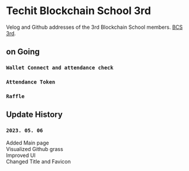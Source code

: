 # Techit Blockchain School 3rd

Velog and Github addresses of the 3rd Blockchain School members. [BCS 3rd](https://bcs3-til.vercel.app/).

## on Going

### `Wallet Connect and attendance check`

### `Attendance Token`

### `Raffle`

## Update History

### `2023. 05. 06`

Added Main page  
Visualized Github grass  
Improved UI  
Changed Title and Favicon
